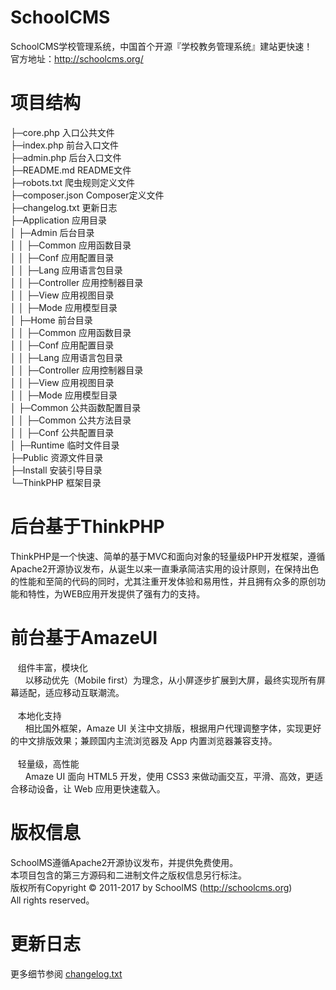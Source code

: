 # SchoolCMS
SchoolCMS学校管理系统，中国首个开源『学校教务管理系统』建站更快速！
<br />官方地址：http://schoolcms.org/

# 项目结构
├─core.php        入口公共文件<br />
├─index.php       前台入口文件<br />
├─admin.php       后台入口文件<br />
├─README.md       README文件<br />
├─robots.txt      爬虫规则定义文件<br />
├─composer.json   Composer定义文件<br />
├─changelog.txt   更新日志<br />
├─Application     应用目录<br />
│  ├─Admin        后台目录<br />
│  │  ├─Common       应用函数目录<br />
│  │  ├─Conf         应用配置目录<br />
│  │  ├─Lang         应用语言包目录<br />
│  │  ├─Controller   应用控制器目录<br />
│  │  ├─View         应用视图目录<br />
│  │  ├─Mode         应用模型目录<br />
│  ├─Home         前台目录<br />
│  │  ├─Common       应用函数目录<br />
│  │  ├─Conf         应用配置目录<br />
│  │  ├─Lang         应用语言包目录<br />
│  │  ├─Controller   应用控制器目录<br />
│  │  ├─View         应用视图目录<br />
│  │  ├─Mode         应用模型目录<br />
│  ├─Common       公共函数配置目录<br />
│  │  ├─Common       公共方法目录<br />
│  │  ├─Conf         公共配置目录<br />
│  ├─Runtime      临时文件目录<br />
├─Public          资源文件目录<br />
├─Install         安装引导目录<br />
└─ThinkPHP        框架目录<br />

# 后台基于ThinkPHP
ThinkPHP是一个快速、简单的基于MVC和面向对象的轻量级PHP开发框架，遵循Apache2开源协议发布，从诞生以来一直秉承简洁实用的设计原则，在保持出色的性能和至简的代码的同时，尤其注重开发体验和易用性，并且拥有众多的原创功能和特性，为WEB应用开发提供了强有力的支持。

# 前台基于AmazeUI
&nbsp;&nbsp;&nbsp;组件丰富，模块化<br />
&nbsp;&nbsp;&nbsp;&nbsp;&nbsp;&nbsp;以移动优先（Mobile first）为理念，从小屏逐步扩展到大屏，最终实现所有屏幕适配，适应移动互联潮流。
<br /><br />
&nbsp;&nbsp;&nbsp;本地化支持<br />
&nbsp;&nbsp;&nbsp;&nbsp;&nbsp;&nbsp;相比国外框架，Amaze UI 关注中文排版，根据用户代理调整字体，实现更好的中文排版效果；兼顾国内主流浏览器及 App 内置浏览器兼容支持。
<br /><br />
&nbsp;&nbsp;&nbsp;轻量级，高性能<br />
&nbsp;&nbsp;&nbsp;&nbsp;&nbsp;&nbsp;Amaze UI 面向 HTML5 开发，使用 CSS3 来做动画交互，平滑、高效，更适合移动设备，让 Web 应用更快速载入。

# 版权信息
SchoolMS遵循Apache2开源协议发布，并提供免费使用。<br />
本项目包含的第三方源码和二进制文件之版权信息另行标注。<br />
版权所有Copyright © 2011-2017 by SchoolMS (http://schoolcms.org)<br />
All rights reserved。<br />

# 更新日志
更多细节参阅 <a href="changelog.txt">changelog.txt</a>